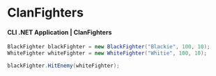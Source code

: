 # ClanFighters

#### CLI .NET Application | ClanFighters

``` csharp
BlackFighter blackFighter = new BlackFighter("Blackie", 100, 10);
WhiteFighter whiteFighter = new WhiteFighter("Whitie", 100, 10);

blackFighter.HitEnemy(whiteFighter);

```